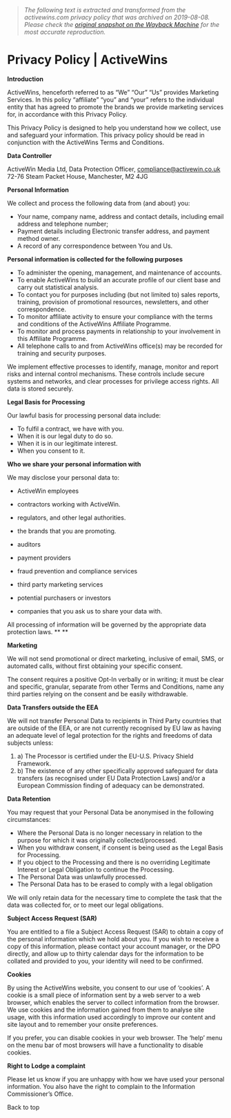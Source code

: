 > *The following text is extracted and transformed from the activewins.com privacy policy that was archived on 2019-08-08. Please check the [original snapshot on the Wayback Machine](https://web.archive.org/web/20190808164852id_/http%3A//www.activewins.com/privacy-policy) for the most accurate reproduction.*

# Privacy Policy | ActiveWins

**Introduction**

ActiveWins, henceforth referred to as “We” “Our” “Us” provides Marketing Services. In this policy “affiliate” “you” and “your” refers to the individual entity that has agreed to promote the brands we provide marketing services for, in accordance with this Privacy Policy.

This Privacy Policy is designed to help you understand how we collect, use and safeguard your information. This privacy policy should be read in conjunction with the ActiveWins Terms and Conditions.

**Data Controller**

ActiveWin Media Ltd, Data Protection Officer, [compliance@activewin.co.uk](mailto:compliance@activewin.co.uk) 72-76 Steam Packet House, Manchester, M2 4JG

**Personal Information**

We collect and process the following data from (and about) you:

  * Your name, company name, address and contact details, including email address and telephone number;
  * Payment details including Electronic transfer address, and payment method owner.
  * A record of any correspondence between You and Us.



**Personal information is collected for the following purposes**

  * To administer the opening, management, and maintenance of accounts.
  * To enable ActiveWins to build an accurate profile of our client base and carry out statistical analysis.
  * To contact you for purposes including (but not limited to) sales reports, training, provision of promotional resources, newsletters, and other correspondence.
  * To monitor affiliate activity to ensure your compliance with the terms and conditions of the ActiveWins Affiliate Programme.
  * To monitor and process payments in relationship to your involvement in this Affiliate Programme.
  * All telephone calls to and from ActiveWins office(s) may be recorded for training and security purposes.



We implement effective processes to identify, manage, monitor and report risks and internal control mechanisms. These controls include secure systems and networks, and clear processes for privilege access rights. All data is stored securely.

**Legal Basis for Processing**

Our lawful basis for processing personal data include:

  * To fulfil a contract, we have with you.
  * When it is our legal duty to do so.
  * When it is in our legitimate interest.
  * When you consent to it.



**Who we share your personal information with**

We may disclose your personal data to:

  * ActiveWin employees


  * contractors working with ActiveWin.
  * regulators, and other legal authorities.
  * the brands that you are promoting.
  * auditors
  * payment providers
  * fraud prevention and compliance services
  * third party marketing services
  * potential purchasers or investors
  * companies that you ask us to share your data with.



All processing of information will be governed by the appropriate data protection laws. ** **

**Marketing**

We will not send promotional or direct marketing, inclusive of email, SMS, or automated calls, without first obtaining your specific consent.

The consent requires a positive Opt-In verbally or in writing; it must be clear and specific, granular, separate from other Terms and Conditions, name any third parties relying on the consent and be easily withdrawable.

**Data Transfers outside the EEA**

We will not transfer Personal Data to recipients in Third Party countries that are outside of the EEA, or are not currently recognised by EU law as having an adequate level of legal protection for the rights and freedoms of data subjects unless:

  1. a) The Processor is certified under the EU-U.S. Privacy Shield Framework.
  2. b) The existence of any other specifically approved safeguard for data transfers (as recognised under EU Data Protection Laws) and/or a European Commission finding of adequacy can be demonstrated.



**Data Retention**

You may request that your Personal Data be anonymised in the following circumstances:

  * Where the Personal Data is no longer necessary in relation to the purpose for which it was originally collected/processed.
  * When you withdraw consent, if consent is being used as the Legal Basis for Processing.
  * If you object to the Processing and there is no overriding Legitimate Interest or Legal Obligation to continue the Processing.
  * The Personal Data was unlawfully processed.
  * The Personal Data has to be erased to comply with a legal obligation



We will only retain data for the necessary time to complete the task that the data was collected for, or to meet our legal obligations.

**Subject Access Request (SAR)**

You are entitled to a file a Subject Access Request (SAR) to obtain a copy of the personal information which we hold about you. If you wish to receive a copy of this information, please contact your account manager, or the DPO directly, and allow up to thirty calendar days for the information to be collated and provided to you, your identity will need to be confirmed.

**Cookies**

By using the ActiveWins website, you consent to our use of ‘cookies’. A cookie is a small piece of information sent by a web server to a web browser, which enables the server to collect information from the browser. We use cookies and the information gained from them to analyse site usage, with this information used accordingly to improve our content and site layout and to remember your onsite preferences.

If you prefer, you can disable cookies in your web browser. The ‘help’ menu on the menu bar of most browsers will have a functionality to disable cookies.

**Right to Lodge a complaint**

Please let us know if you are unhappy with how we have used your personal information. You also have the right to complain to the Information Commissioner’s Office.

Back to top
